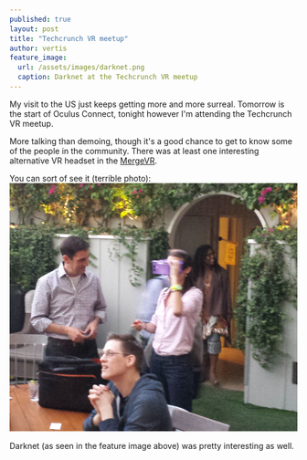 ```yaml
---
published: true
layout: post
title: "Techcrunch VR meetup"
author: vertis
feature_image:
  url: /assets/images/darknet.png
  caption: Darknet at the Techcrunch VR meetup
---
```

My visit to the US just keeps getting more and more surreal. Tomorrow is the start of Oculus Connect, tonight however I'm attending the Techcrunch VR meetup.

More talking than demoing, though it's a good chance to get to know some of the people in the community. There was at least one interesting alternative VR headset in the [MergeVR](https://mergevr.com).

You can sort of see it (terrible photo):
![MergeVR Headset](/assets/images/mergevr.png)

Darknet (as seen in the feature image above) was pretty interesting as well.

